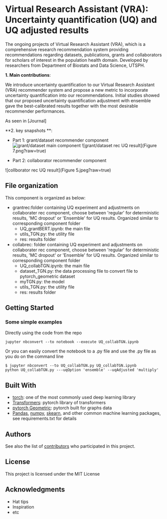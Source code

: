 # Virtual Research Assistant (VRA): Uncertainty quantification (UQ) and UQ adjusted results

The ongoing projects of Virtual Research Assistant (VRA), which is a comprehensive research recommendation system providing recommendations regarding datasets, publications, grants and collaborators for scholars of interest in the population health domain.
Developed by researchers from Department of Biostats and Data Science, UTSPH.

**1. Main contributions**:

We introduce uncertainty quantification to our Virtual Research Assistant (VRA) recommender system and propose a new metric to incorporate uncertainty quantification into our recommendations. Initial studies showed that our proposed uncertainty quantification adjustment with ensemble gave the best-calibrated results together with the most desirable recommender performances.

As seen in [Journal]



**2. key snapshots **:

* Part 1: grant/dataset recommender component
![grant/dataset main component](bertusageinGrant.png?raw=true)
![grant/dataset rec UQ result](Figure 7.png?raw=true)

* Part 2: collaborator recommender component 

![collborator rec UQ result](Figure 5.jpeg?raw=true)


## File organization 

This component is organized as below:
* grantrec:folder containing UQ experiment and adjustments on collaborater rec component, choose between 'regular' for deterministic results, 'MC dropout' or 'Ensemble' for UQ results. Organized similar to corresponding component folder 
    * UQ_grantBERT.ipynb: the main file  
    * utils_TGN.py: the utility file 
    * res: results folder
* collabrec: folder containing UQ experiment and adjustments on collaborater rec component, choose between 'regular' for deterministic results, 'MC dropout' or 'Ensemble' for UQ results. Organized similar to corresponding component folder 
    * UQ_collabTGN.ipynb: the main file 
    * dataset_TGN.py: the data processing file to convert file to pytorch_geometric dataset
    * myTGN.py: the model 
    * utils_TGN.py: the utility file 
    * res: results folder



## Getting Started


### Some simple examples 

Directly using the code from the repo
```
jupyter nbconvert --to notebook --execute UQ_collabTGN.ipynb
```
Or you can easily convert the notebook to a .py file and use the .py file as you do on the command line 
```
$ jupyter nbconvert --to UQ_collabTGN.py UQ_collabTGN.ipynb
python UQ_collabTGN.py ---uqOption 'ensemble' --uqAdjusted 'multiply'
```

## Built With

* [torch](https://pytorch.org/): one of the most commonly used deep learning library  
* [Transformers](https://huggingface.co/transformers/): pytorch library of transformers 
* [pytorch Geometric](https://pytorch-geometric.readthedocs.io/en/latest/): pytorch built for graphs data
* [Pandas](https://pandas.pydata.org/), [numpy](https://numpy.org/), [skearn](https://scikit-learn.org/stable/), and other common machine learning packages, see requirements.txt for details


## Authors

See also the list of [contributors](github.com/ashraf-yaseen/VRA) who participated in this project.

## License

This project is licensed under the MIT License 

## Acknowledgments

* Hat tips 
* Inspiration
* etc

